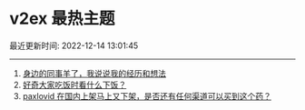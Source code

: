 # v2ex 最热主题

最近更新时间: 2022-12-14 13:01:45

--- 
1. [身边的同事羊了，我说说我的经历和想法](https://www.v2ex.com/t/902350) 
2. [好奇大家吃饭时看什么下饭？](https://www.v2ex.com/t/902356) 
3. [paxlovid 在国内上架马上又下架，是否还有任何渠道可以买到这个药？](https://www.v2ex.com/t/902347) 
